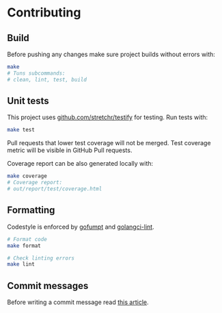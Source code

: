 # Contributing

## Build
Before pushing any changes make sure project builds without errors with:
```sh
make
# Tuns subcommands:
# clean, lint, test, build
```

## Unit tests
This project uses [github.com/stretchr/testify](https://github.com/stretchr/testify) for testing.
Run tests with:
```sh
make test
```

Pull requests that lower test coverage will not be merged.
Test coverage metric will be visible in GitHub Pull requests.

Coverage report can be also generated locally with:
```sh
make coverage
# Coverage report:
# out/report/test/coverage.html
```

## Formatting
Codestyle is enforced by [gofumpt](https://github.com/mvdan/gofumpt) and [golangci-lint](https://github.com/golangci/golangci-lint).

```sh
# Format code
make format

# Check linting errors
make lint
```

## Commit messages
Before writing a commit message read [this article](https://chris.beams.io/posts/git-commit/).

